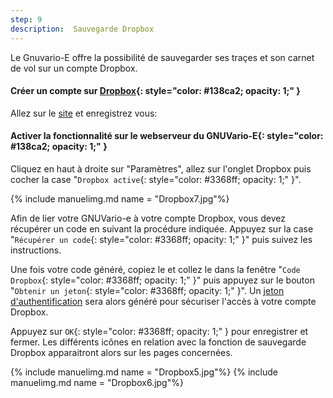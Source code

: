 ```yaml
---
step: 9
description:  Sauvegarde Dropbox
---
```


Le Gnuvario-E offre la possibilité de sauvegarder ses traçes et son carnet de vol sur un compte Dropbox.



#### **Créer un compte sur [Dropbox](https://www.dropbox.com/)**{: style="color:   #138ca2; opacity: 1;" } 

Allez sur le [site](https://www.dropbox.com/) et enregistrez vous:

#### **Activer la fonctionnalité sur le webserveur du GNUVario-E**{: style="color:   #138ca2; opacity: 1;" } 

Cliquez en haut à droite sur "Paramètres", allez sur l'onglet Dropbox puis cocher la case "`Dropbox active`{: style="color:   #3368ff; opacity: 1;" }".

{% include manuelimg.md name = "Dropbox7.jpg"%}

Afin de lier votre GNUVario-e à votre compte Dropbox, vous devez récupérer un code en suivant la procédure indiquée. Appuyez sur la case "`Récupérer un code`{: style="color:   #3368ff; opacity: 1;" }" puis suivez les instructions.

Une fois votre code généré, copiez le et collez le dans la fenêtre "`Code Dropbox`{: style="color:   #3368ff; opacity: 1;" }" puis appuyez sur le bouton "`Obtenir un jeton`{: style="color:   #3368ff; opacity: 1;" }". Un [jeton d'authentification](https://fr.wikipedia.org/wiki/Jeton_d%27authentification) sera alors généré pour sécuriser l'accès à votre compte Dropbox. 

Appuyez sur `OK`{: style="color:   #3368ff; opacity: 1;" } pour enregistrer et fermer. Les différents icônes en relation avec la fonction de sauvegarde Dropbox apparaitront alors sur les pages concernées. 

{% include manuelimg.md name = "Dropbox5.jpg"%}
{% include manuelimg.md name = "Dropbox6.jpg"%}




